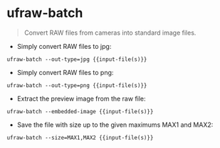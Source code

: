 # ufraw-batch

> Convert RAW files from cameras into standard image files.

- Simply convert RAW files to jpg:

`ufraw-batch --out-type=jpg {{input-file(s)}}`

- Simply convert RAW files to png:

`ufraw-batch --out-type=png {{input-file(s)}}`

- Extract the preview image from the raw file:

`ufraw-batch --embedded-image {{input-file(s)}}`

- Save the file with size up to the given maximums MAX1 and MAX2:

`ufraw-batch --size=MAX1,MAX2 {{input-file(s)}}`
